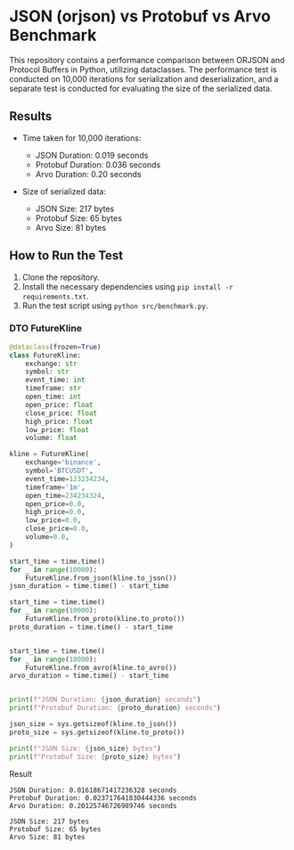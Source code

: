 # JSON (orjson) vs Protobuf vs Arvo Benchmark

This repository contains a performance comparison between ORJSON and Protocol Buffers in Python, utilizing dataclasses. The performance test is conducted on 10,000 iterations for serialization and deserialization, and a separate test is conducted for evaluating the size of the serialized data.

## Results

- Time taken for 10,000 iterations:
  - JSON Duration: 0.019 seconds
  - Protobuf Duration: 0.036 seconds
  - Arvo Duration: 0.20 seconds

- Size of serialized data:
  - JSON Size: 217 bytes
  - Protobuf Size: 65 bytes
  - Arvo Size: 81 bytes

## How to Run the Test

1. Clone the repository.
2. Install the necessary dependencies using `pip install -r requirements.txt`.
3. Run the test script using `python src/benchmark.py`.

### DTO FutureKline
```python
@dataclass(frozen=True)
class FutureKline:
    exchange: str
    symbol: str
    event_time: int
    timeframe: str
    open_time: int
    open_price: float
    close_price: float
    high_price: float
    low_price: float
    volume: float

```

```python
kline = FutureKline(
    exchange='binance',
    symbol='BTCUSDT',
    event_time=123234234,
    timeframe='1m',
    open_time=234234324,
    open_price=0.0,
    high_price=0.0,
    low_price=0.0,
    close_price=0.0,
    volume=0.0,
)

start_time = time.time()
for _ in range(10000):
    FutureKline.from_json(kline.to_json())
json_duration = time.time() - start_time

start_time = time.time()
for _ in range(10000):
    FutureKline.from_proto(kline.to_proto())
proto_duration = time.time() - start_time


start_time = time.time()
for _ in range(10000):
    FutureKline.from_avro(kline.to_avro())
arvo_duration = time.time() - start_time


print(f"JSON Duration: {json_duration} seconds")
print(f"Protobuf Duration: {proto_duration} seconds")

json_size = sys.getsizeof(kline.to_json())
proto_size = sys.getsizeof(kline.to_proto())

print(f"JSON Size: {json_size} bytes")
print(f"Protobuf Size: {proto_size} bytes")
```
Result
```shell
JSON Duration: 0.01618671417236328 seconds
Protobuf Duration: 0.023717641830444336 seconds
Arvo Duration: 0.20125746726989746 seconds

JSON Size: 217 bytes
Protobuf Size: 65 bytes
Arvo Size: 81 bytes
```